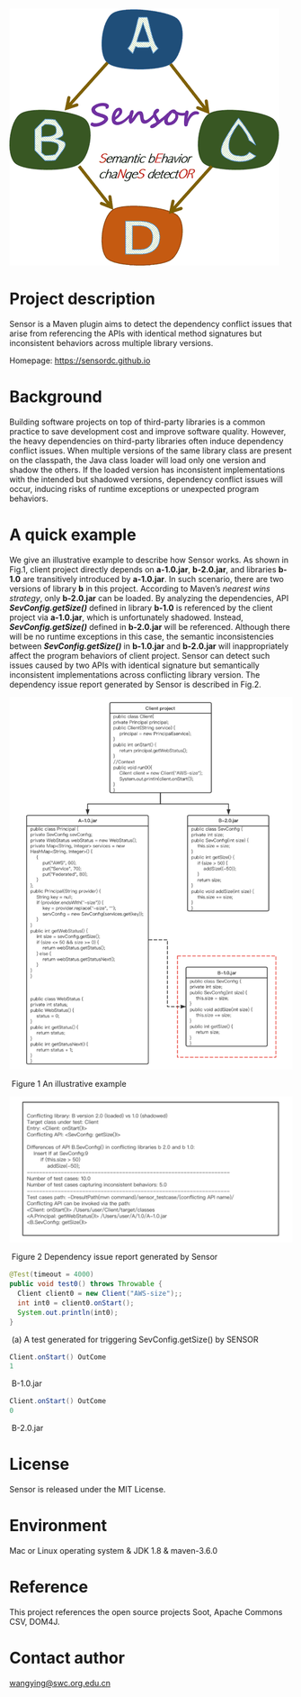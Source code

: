 &nbsp;&nbsp;&nbsp;&nbsp;&nbsp;&nbsp;&nbsp;&nbsp;&nbsp;&nbsp;&nbsp;&nbsp;&nbsp;&nbsp;&nbsp;&nbsp;&nbsp;&nbsp;&nbsp;&nbsp;&nbsp;&nbsp;&nbsp;&nbsp;&nbsp;&nbsp;&nbsp;&nbsp;&nbsp;&nbsp;&nbsp;&nbsp;&nbsp;&nbsp;&nbsp;&nbsp;&nbsp;&nbsp;&nbsp;&nbsp;&nbsp;&nbsp;&nbsp;&nbsp;&nbsp;&nbsp;&nbsp;![figure](https://github.com/SensorDC/Sensor/blob/master/Sensor%20logo2.png)

# Project description

Sensor is a Maven plugin aims to detect the dependency conflict issues that arise from referencing the APIs with identical method signatures but inconsistent behaviors across multiple library versions.

Homepage: https://sensordc.github.io

# Background 

Building software projects on top of third-party libraries is a common practice to save development cost and improve software quality.
However, the heavy dependencies on third-party libraries often induce dependency conflict issues. 
When multiple versions of the same library class are present on the classpath, the Java class loader will load only one version and shadow the others. 
If the loaded version has inconsistent implementations with the intended but shadowed versions, dependency conflict issues will occur, inducing risks of runtime exceptions or unexpected program behaviors.


# A quick example

We give an illustrative example to describe how Sensor works. As shown in Fig.1, client project directly depends on **a-1.0.jar**, **b-2.0.jar**, and libraries **b-1.0** are transitively introduced by **a-1.0.jar**. In such scenario, there are two versions of library **b** in this project. 
According to Maven’s _nearest wins strategy_, only **b-2.0.jar** can be loaded. By analyzing the dependencies, API **_SevConfig.getSize()_** defined in library **b-1.0** is referenced by the client project via **a-1.0.jar**, which is unfortunately shadowed. Instead, **_SevConfig.getSize()_** defined in **b-2.0.jar** will be referenced. 
Although there will be no runtime exceptions in this case, the semantic inconsistencies between **_SevConfig.getSize()_** in **b-1.0.jar** and **b-2.0.jar** will inappropriately affect the program behaviors of client project.
Sensor can detect such issues caused by two APIs with identical signature but semantically inconsistent implementations across conflicting library version. The dependency issue report generated by Sensor is described in Fig.2.

![example1](https://raw.githubusercontent.com/SensorDC/Sensor/master/example1.jpg)

​																Figure 1 An illustrative example

![example2](https://raw.githubusercontent.com/SensorDC/Sensor/master/example2.jpg)

​											Figure 2 Dependency issue report generated by Sensor


```java
@Test(timeout = 4000)
public void test0() throws Throwable {
  Client client0 = new Client("AWS-size");;
  int int0 = client0.onStart();
  System.out.println(int0);
}
```

​									(a) A test generated for triggering SevConfig.getSize() by SENSOR

```java
Client.onStart() OutCome
1
```

​																					B-1.0.jar

```java
Client.onStart() OutCome
0
```

​																					B-2.0.jar

# License

Sensor is released under the MIT License.

# Environment

Mac or Linux operating system & JDK 1.8 & maven-3.6.0

# Reference

This project references the open source projects Soot, Apache Commons CSV, DOM4J.

# Contact author

wangying@swc.org.edu.cn
